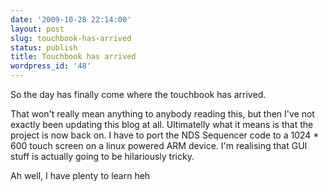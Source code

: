 ```yaml
---
date: '2009-10-28 22:14:00'
layout: post
slug: touchbook-has-arrived
status: publish
title: Touchbook has arrived
wordpress_id: '48'
---
```


So the day has finally come where the touchbook has arrived.  
  
That won't really mean anything to anybody reading this, but then I've not exactly been updating this blog at all. Ultimatelly what it means is that the project is now back on. I have to port the NDS Sequencer code to a 1024 * 600 touch screen on a linux powered ARM device. I'm realising that GUI stuff is actually going to be hilariously tricky.  
  
Ah well, I have plenty to learn heh
